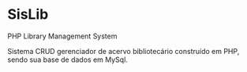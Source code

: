 SisLib
======

PHP Library Management System

Sistema CRUD gerenciador de acervo bibliotecário construído em PHP,
sendo sua base de dados em MySql.

